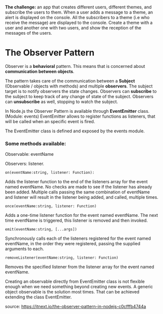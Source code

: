 
__The challenge:__ an app that creates different users, different themes, and subscribe the users to them. When a user adds a message to a theme, an alert is displayed on the console. All the subscribers to a theme (i.e who receive the message) are displayed to the console. Create a theme with a user and another one with two users, and show the reception of the messages of the users. 

# The Observer Pattern 

Observer is a __behavioral__ pattern.
This means that is concerned about __communication between objects__.

The pattern takes care of the communication between a __Subject__ (Observable / objects with methods) and multiple __observers__. The subject target is to notify observers the state changes. Observers can __subscribe__ to the subject to keep track of any change of state of the subject. Observers can __unsubscribe__ as well, stopping to watch the subject.

In Node.js the Observer Pattern is available through __EventEmitter__ class. (Module: events)
EventEmitter allows to register functions as listeners, that will be called when an specific event is fired.

The EventEmitter class is defined and exposed by the events module.

### Some methods available:
Observable: eventName 

Observers: listener. 

```
on(eventName:string, listener: Function):
```

Adds the listener function to the end of the listeners array for the event named eventName.
No checks are made to see if the listener has already been added. 
Multiple calls passing the same combination of eventName and listener will result in the listener being added, and called, multiple times.

```
once(eventName:string, listener: Function) 
```
Adds a one-time listener function for the event named eventName. The next time eventName is triggered, this listener is removed and then invoked.

```
emit(eventName:string, [...args])
```
Synchronously calls each of the listeners registered for the event named eventName, in the order they were registered, passing the supplied arguments to each.

```
removeListener(eventName:string, listener: Function)
```
Removes the specified listener from the listener array for the event named eventName.

Creating an observable directly from EventEmitter class is not flexible enough when we need something beyond creating new events. A generic object observable is the solution most times. That can be achieved extending the class EventEmitter.








source: https://itnext.io/the-observer-pattern-in-nodejs-c0cfffb4744a
